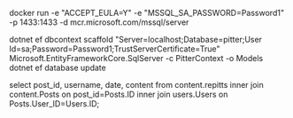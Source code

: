 docker run -e "ACCEPT_EULA=Y" -e "MSSQL_SA_PASSWORD=Password1" -p 1433:1433 -d mcr.microsoft.com/mssql/server

dotnet ef dbcontext scaffold "Server=localhost;Database=pitter;User Id=sa;Password=Password1;TrustServerCertificate=True" Microsoft.EntityFrameworkCore.SqlServer -c PitterContext -o Models
dotnet ef database update

select post_id, username, date, content from content.repitts inner join content.Posts on post_id=Posts.ID inner join users.Users on Posts.User_ID=Users.ID;
